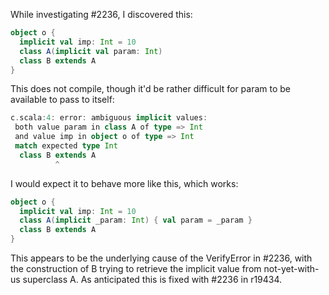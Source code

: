While investigating #2236, I discovered this:
```scala
object o {
  implicit val imp: Int = 10
  class A(implicit val param: Int)
  class B extends A
}
```
This does not compile, though it'd be rather difficult for param to be available to pass to itself:
```scala
c.scala:4: error: ambiguous implicit values:
 both value param in class A of type => Int
 and value imp in object o of type => Int
 match expected type Int
  class B extends A
          ^
```
I would expect it to behave more like this, which works:
```scala
object o {
  implicit val imp: Int = 10
  class A(implicit _param: Int) { val param = _param }
  class B extends A
}
```
This appears to be the underlying cause of the VerifyError in #2236, with the construction of B trying to retrieve the implicit value from not-yet-with-us superclass A.
As anticipated this is fixed with #2236 in r19434.
